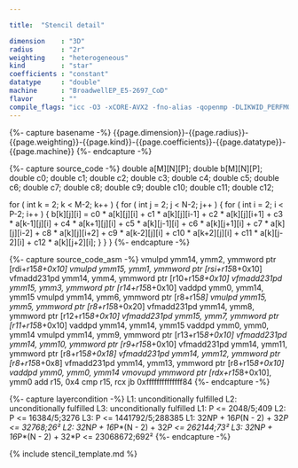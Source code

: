 ```yaml
---

title:  "Stencil detail"

dimension    : "3D"
radius       : "2r"
weighting    : "heterogeneous"
kind         : "star"
coefficients : "constant"
datatype     : "double"
machine      : "BroadwellEP_E5-2697_CoD"
flavor       : ""
compile_flags: "icc -O3 -xCORE-AVX2 -fno-alias -qopenmp -DLIKWID_PERFMON -I/mnt/opt/likwid-4.3.2/include -L/mnt/opt/likwid-4.3.2/lib -I./stempel/stempel/headers/ ./stempel/headers/timing.c ./stempel/headers/dummy.c solar_compilable.c -o stencil -llikwid"
---
```


{%- capture basename -%}
{{page.dimension}}-{{page.radius}}-{{page.weighting}}-{{page.kind}}-{{page.coefficients}}-{{page.datatype}}-{{page.machine}}
{%- endcapture -%}

{%- capture source_code -%}
double a[M][N][P];
double b[M][N][P];
double c0;
double c1;
double c2;
double c3;
double c4;
double c5;
double c6;
double c7;
double c8;
double c9;
double c10;
double c11;
double c12;

for ( int k = 2; k < M-2; k++ ) {
  for ( int j = 2; j < N-2; j++ ) {
    for ( int i = 2; i < P-2; i++ ) {
      b[k][j][i] = c0 * a[k][j][i]
        + c1 * a[k][j][i-1] + c2 * a[k][j][i+1]
        + c3 * a[k-1][j][i] + c4 * a[k+1][j][i]
        + c5 * a[k][j-1][i] + c6 * a[k][j+1][i]
        + c7 * a[k][j][i-2] + c8 * a[k][j][i+2]
        + c9 * a[k-2][j][i] + c10 * a[k+2][j][i]
        + c11 * a[k][j-2][i] + c12 * a[k][j+2][i];
    }
  }
}
{%- endcapture -%}

{%- capture source_code_asm -%}
vmulpd ymm14, ymm2, ymmword ptr [rdi+r15*8+0x10]
vmulpd ymm15, ymm1, ymmword ptr [rsi+r15*8+0x10]
vfmadd231pd ymm14, ymm4, ymmword ptr [r10+r15*8+0x10]
vfmadd231pd ymm15, ymm3, ymmword ptr [r14+r15*8+0x10]
vaddpd ymm0, ymm14, ymm15
vmulpd ymm14, ymm6, ymmword ptr [r8+r15*8]
vmulpd ymm15, ymm5, ymmword ptr [r8+r15*8+0x20]
vfmadd231pd ymm14, ymm8, ymmword ptr [r12+r15*8+0x10]
vfmadd231pd ymm15, ymm7, ymmword ptr [r11+r15*8+0x10]
vaddpd ymm14, ymm14, ymm15
vaddpd ymm0, ymm0, ymm14
vmulpd ymm14, ymm9, ymmword ptr [r13+r15*8+0x10]
vfmadd231pd ymm14, ymm10, ymmword ptr [r9+r15*8+0x10]
vfmadd231pd ymm14, ymm11, ymmword ptr [r8+r15*8+0x18]
vfmadd231pd ymm14, ymm12, ymmword ptr [r8+r15*8+0x8]
vfmadd231pd ymm14, ymm13, ymmword ptr [r8+r15*8+0x10]
vaddpd ymm0, ymm0, ymm14
vmovupd ymmword ptr [rdx+r15*8+0x10], ymm0
add r15, 0x4
cmp r15, rcx
jb 0xffffffffffffff84
{%- endcapture -%}

{%- capture layercondition -%}
L1: unconditionally fulfilled
L2: unconditionally fulfilled
L3: unconditionally fulfilled
L1: P <= 2048/5;409
L2: P <= 16384/5;3276
L3: P <= 1441792/5;288385
L1: 32*N*P + 16*P*(N - 2) + 32*P <= 32768;26²
L2: 32*N*P + 16*P*(N - 2) + 32*P <= 262144;73²
L3: 32*N*P + 16*P*(N - 2) + 32*P <= 23068672;692²
{%- endcapture -%}

{% include stencil_template.md %}

